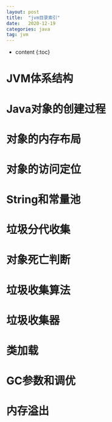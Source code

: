 ```yaml
---
layout: post
title:  "jvm目录索引"
date:   2020-12-19
categories: java
tag: jvm
---
```


* content
{:toc}
# JVM体系结构

# Java对象的创建过程

# 对象的内存布局

# 对象的访问定位

# String和常量池

# 垃圾分代收集

# 对象死亡判断

# 垃圾收集算法

# 垃圾收集器

# 类加载

# GC参数和调优

# 内存溢出